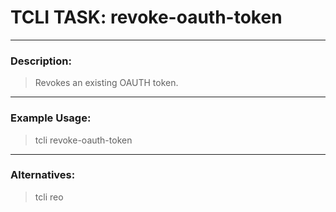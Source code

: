 # TCLI TASK: revoke-oauth-token

---
### Description:
> Revokes an existing OAUTH token.

---
### Example Usage:
> tcli revoke-oauth-token

---
### Alternatives:
> tcli reo
